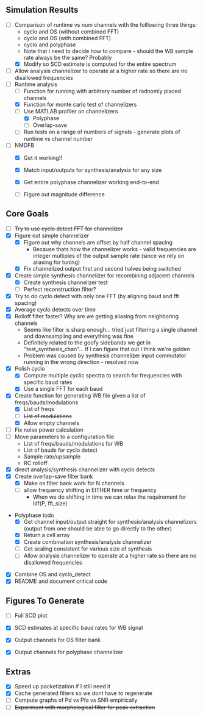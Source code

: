 Simulation Results
------------------
- [ ] Comparison of runtime vs num channels with the folllowing three things:
    - cyclo and OS (without combined FFT)
    - cyclo and OS (with combined FFT)
    - cyclo and polyphase
    - Note that I need to decide how to compare - should the WB sample rate
      always be the same? Probably
    - [X] Modify so SCD estimate is computed for the entire spectrum
- [ ] Allow analysis channelizer to operate at a higher rate so there are
      no disallowed frequencies
- [ ] Runtime analysis
    - [ ] Function for running with arbitrary number of radnomly placed channels
    - [X] Function for monte carlo test of channelizers
    - [ ] Use MATLAB profiler on channelizers
        - [X] Polyphase
        - [ ] Overlap-save
    - [ ] Run tests on a range of numbers of signals - generate plots of runtime vs channel number
- [ ] NMDFB
    - [X] Get it working!!
    - [X] Match input/outputs for synthesis/analysis for any size
    - [X] Get entire polyphase channelizer working end-to-end
    - [ ] Figure out magnitude difference



Core Goals
----------
- [ ] ~~Try to use cyclo detect FFT for channelizer~~
- [X] Figure out simple channelizer
    - [X] Figure out why channels are offset by half channel spacing
        - Because thats how the channelizer works - valid frequencies are integer multiples of the output sample rate (since we rely on aliasing for tuning)
    - [X] Fix channelized output first and second halves being switched
- [X] Create simple synthesis channelizer for recombining adjacent channels
    - [X] Create synthesis channelizer test
    - [ ] Perfect reconstruction filter?
- [X] Try to do cyclo detect with only one FFT (by aligning baud and fft spacing)
- [X] Average cyclo detects over time
- [X] Rolloff filter faster? Why are we getting aliasing from neighboring channels
    - Seems like filter is sharp enough... tried just filtering a single channel and downsampling and everything was fine
    - Definitely related to the goofy sidebands we get in "test_synthesis_chan"... If I can figure that out I think we're golden
    - Problem was caused by synthesis channelizer input commutator running in the wrong direction - resolved now
- [X] Polish cyclo
    - [X] Compute multiple cyclic spectra to search for frequencies with specific baud rates
    - [X] Use a single FFT for each baud
- [X] Create function for generating WB file given a list of freqs/bauds/modulations
    - [X] List of freqs
    - [ ] ~~List of modulations~~
    - [X] Allow empty channels
- [ ] Fix noise power calculation
- [ ] Move parameters to a configuration file
    - List of freqs/bauds/modulations for WB
    - List of bauds for cyclo detect
    - Sample rate/upsample
    - RC rolloff
- [X] direct analysis/synthesis channelizer with cyclo detects
- [X] Create overlap-save filter bank
    - [X] Make os filter bank work for N channels
    - [ ] allow frequency shifting in EITHER time or frequency
        - When we do shifting in time we can relax the requirement for ldf(P, fft_size)
- Polyphase todo
    - [X] Get channel input/output straight for synthesis/analysis channelizers (output from one should be able to go directly to the other)
    - [X] Return a cell array
    - [X] Create combination synthesis/analysis channelizer
    - [ ] Get scaling consistent for various size of synthesis
    - [ ] Allow analysis channelizer to operate at a higher rate so there are
          no disallowed frequencies
- [X] Combine OS and cyclo_detect
- [X] README and document critical code

Figures To Generate
-------------------
- [ ] Full SCD plot
- [X] SCD estimates at specific baud rates for WB signal
- [X] Output channels for OS filter bank
- [X] Output channels for polyphase channelizer


Extras
------
- [X] Speed up packetization if I still need it
- [X] Cache generated filters so we dont have to regenerate
- [ ] Compute graphs of Pd vs Pfa vs SNR empirically
- [ ] ~~Experiment with morphological filter for peak extraction~~

